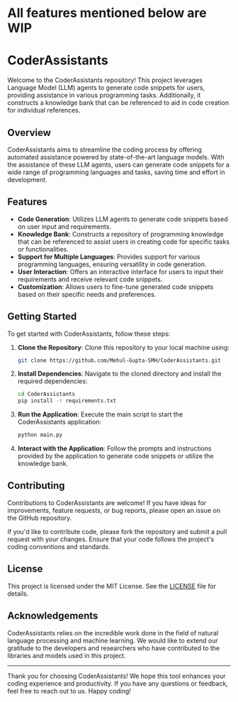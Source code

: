 # All features mentioned below are WIP

# CoderAssistants

Welcome to the CoderAssistants repository! This project leverages Language Model (LLM) agents to generate code snippets for users, providing assistance in various programming tasks. Additionally, it constructs a knowledge bank that can be referenced to aid in code creation for individual references.

## Overview

CoderAssistants aims to streamline the coding process by offering automated assistance powered by state-of-the-art language models. With the assistance of these LLM agents, users can generate code snippets for a wide range of programming languages and tasks, saving time and effort in development.

## Features

- **Code Generation**: Utilizes LLM agents to generate code snippets based on user input and requirements.
- **Knowledge Bank**: Constructs a repository of programming knowledge that can be referenced to assist users in creating code for specific tasks or functionalities.
- **Support for Multiple Languages**: Provides support for various programming languages, ensuring versatility in code generation.
- **User Interaction**: Offers an interactive interface for users to input their requirements and receive relevant code snippets.
- **Customization**: Allows users to fine-tune generated code snippets based on their specific needs and preferences.

## Getting Started

To get started with CoderAssistants, follow these steps:

1. **Clone the Repository**: Clone this repository to your local machine using:

    ```bash
    git clone https://github.com/Mehul-Gupta-SMH/CoderAssistants.git
    ```

2. **Install Dependencies**: Navigate to the cloned directory and install the required dependencies:

    ```bash
    cd CoderAssistants
    pip install -r requirements.txt
    ```

3. **Run the Application**: Execute the main script to start the CoderAssistants application:

    ```bash
    python main.py
    ```

4. **Interact with the Application**: Follow the prompts and instructions provided by the application to generate code snippets or utilize the knowledge bank.

## Contributing

Contributions to CoderAssistants are welcome! If you have ideas for improvements, feature requests, or bug reports, please open an issue on the GitHub repository.

If you'd like to contribute code, please fork the repository and submit a pull request with your changes. Ensure that your code follows the project's coding conventions and standards.

## License

This project is licensed under the MIT License. See the [LICENSE](LICENSE) file for details.

## Acknowledgements

CoderAssistants relies on the incredible work done in the field of natural language processing and machine learning. We would like to extend our gratitude to the developers and researchers who have contributed to the libraries and models used in this project.

---

Thank you for choosing CoderAssistants! We hope this tool enhances your coding experience and productivity. If you have any questions or feedback, feel free to reach out to us. Happy coding!
